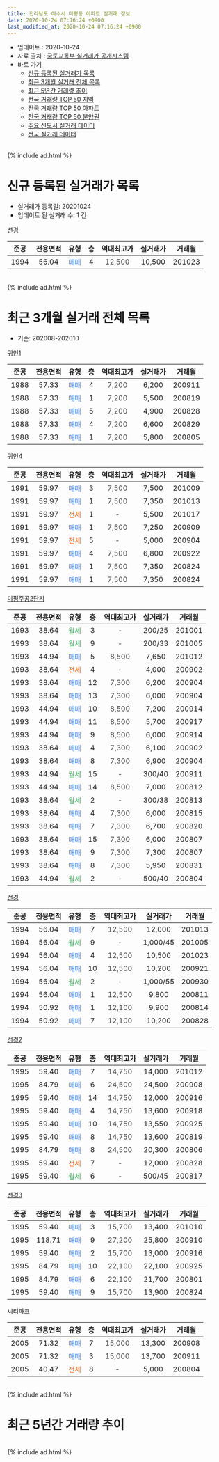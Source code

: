 ```yaml
---
title: 전라남도 여수시 미평동 아파트 실거래 정보
date: 2020-10-24 07:16:24 +0900
last_modified_at: 2020-10-24 07:16:24 +0900
---
```


* 업데이트 : 2020-10-24
* 자료 출처 : [국토교통부 실거래가 공개시스템](http://rt.molit.go.kr)
* 바로 가기
    * [신규 등록된 실거래가 목록](#신규-등록된-실거래가-목록)
    * [최근 3개월 실거래 전체 목록](#최근-3개월-실거래-전체-목록)
    * [최근 5년간 거래량 추이](#최근-5년간-거래량-추이)
    * [전국 거래량 TOP 50 지역](https://inasie.github.io/apt-trade-info/최근-3개월-전국에서-가장-거래가-많이-발생한-지역)
    * [전국 거래량 TOP 50 아파트](https://inasie.github.io/apt-trade-info/최근-3개월-전국에서-가장-거래가-많이-발생한-아파트)
    * [전국 거래량 TOP 50 분양권](https://inasie.github.io/apt-trade-info/최근-3개월-전국에서-가장-거래가-많이-발생한-분양권)
    * [주요 신도시 실거래 데이터](https://inasie.github.io/apt-trade-info/주요-신도시)
    * [전국 실거래 데이터](https://inasie.github.io/apt-trade-info/전국)
<br>
{% include ad.html %}
<br>

# 신규 등록된 실거래가 목록
* 실거래가 등록일: 20201024
* 업데이트 된 실거래 수: 1 건


[선경](https://search.naver.com/search.naver?query=%EC%A0%84%EB%9D%BC%EB%82%A8%EB%8F%84+%EC%97%AC%EC%88%98%EC%8B%9C+%EB%AF%B8%ED%8F%89%EB%8F%99+%EC%84%A0%EA%B2%BD)

|준공|전용면적|유형|층|역대최고가|실거래가|거래월|
|:---:|:---:|:---:|:---:|:---:|:---:|:---:|
|1994|56.04|<span style="color:#4285f3">매매</span>|4|<span style="color:#444444">12,500</span>|10,500|201023|


<br>
{% include ad.html %}
<br>

# 최근 3개월 실거래 전체 목록
* 기준: 202008-202010


[귀인1](https://search.naver.com/search.naver?query=%EC%A0%84%EB%9D%BC%EB%82%A8%EB%8F%84+%EC%97%AC%EC%88%98%EC%8B%9C+%EB%AF%B8%ED%8F%89%EB%8F%99+%EA%B7%80%EC%9D%B81)

|준공|전용면적|유형|층|역대최고가|실거래가|거래월|
|:---:|:---:|:---:|:---:|:---:|:---:|:---:|
|1988|57.33|<span style="color:#4285f3">매매</span>|4|<span style="color:#444444">7,200</span>|6,200|200911|
|1988|57.33|<span style="color:#4285f3">매매</span>|1|<span style="color:#444444">7,200</span>|5,500|200819|
|1988|57.33|<span style="color:#4285f3">매매</span>|5|<span style="color:#444444">7,200</span>|4,900|200828|
|1988|57.33|<span style="color:#4285f3">매매</span>|4|<span style="color:#444444">7,200</span>|6,600|200829|
|1988|57.33|<span style="color:#4285f3">매매</span>|1|<span style="color:#444444">7,200</span>|5,800|200805|

[귀인4](https://search.naver.com/search.naver?query=%EC%A0%84%EB%9D%BC%EB%82%A8%EB%8F%84+%EC%97%AC%EC%88%98%EC%8B%9C+%EB%AF%B8%ED%8F%89%EB%8F%99+%EA%B7%80%EC%9D%B84)

|준공|전용면적|유형|층|역대최고가|실거래가|거래월|
|:---:|:---:|:---:|:---:|:---:|:---:|:---:|
|1991|59.97|<span style="color:#4285f3">매매</span>|3|<span style="color:#444444">7,500</span>|7,500|201009|
|1991|59.97|<span style="color:#4285f3">매매</span>|1|<span style="color:#444444">7,500</span>|7,350|201013|
|1991|59.97|<span style="color:#ff5a00">전세</span>|1|<span style="color:#444444">-</span>|5,500|201017|
|1991|59.97|<span style="color:#4285f3">매매</span>|1|<span style="color:#444444">7,500</span>|7,250|200909|
|1991|59.97|<span style="color:#ff5a00">전세</span>|5|<span style="color:#444444">-</span>|5,000|200904|
|1991|59.97|<span style="color:#4285f3">매매</span>|4|<span style="color:#444444">7,500</span>|6,800|200922|
|1991|59.97|<span style="color:#4285f3">매매</span>|1|<span style="color:#444444">7,500</span>|7,350|200824|
|1991|59.97|<span style="color:#4285f3">매매</span>|1|<span style="color:#444444">7,500</span>|7,350|200824|

[미평주공2단지](https://search.naver.com/search.naver?query=%EC%A0%84%EB%9D%BC%EB%82%A8%EB%8F%84+%EC%97%AC%EC%88%98%EC%8B%9C+%EB%AF%B8%ED%8F%89%EB%8F%99+%EB%AF%B8%ED%8F%89%EC%A3%BC%EA%B3%B52%EB%8B%A8%EC%A7%80)

|준공|전용면적|유형|층|역대최고가|실거래가|거래월|
|:---:|:---:|:---:|:---:|:---:|:---:|:---:|
|1993|38.64|<span style="color:#34a853">월세</span>|3|<span style="color:#444444">-</span>|200/25|201001|
|1993|38.64|<span style="color:#34a853">월세</span>|9|<span style="color:#444444">-</span>|200/33|201005|
|1993|44.94|<span style="color:#4285f3">매매</span>|5|<span style="color:#444444">8,500</span>|7,650|201012|
|1993|38.64|<span style="color:#ff5a00">전세</span>|4|<span style="color:#444444">-</span>|4,000|200902|
|1993|38.64|<span style="color:#4285f3">매매</span>|12|<span style="color:#444444">7,300</span>|6,200|200904|
|1993|38.64|<span style="color:#4285f3">매매</span>|13|<span style="color:#444444">7,300</span>|6,000|200904|
|1993|44.94|<span style="color:#4285f3">매매</span>|10|<span style="color:#444444">8,500</span>|7,200|200914|
|1993|44.94|<span style="color:#4285f3">매매</span>|11|<span style="color:#444444">8,500</span>|5,700|200917|
|1993|44.94|<span style="color:#4285f3">매매</span>|9|<span style="color:#444444">8,500</span>|6,000|200914|
|1993|38.64|<span style="color:#4285f3">매매</span>|4|<span style="color:#444444">7,300</span>|6,100|200902|
|1993|38.64|<span style="color:#4285f3">매매</span>|8|<span style="color:#444444">7,300</span>|6,900|200904|
|1993|44.94|<span style="color:#34a853">월세</span>|15|<span style="color:#444444">-</span>|300/40|200911|
|1993|44.94|<span style="color:#4285f3">매매</span>|14|<span style="color:#444444">8,500</span>|7,000|200812|
|1993|38.64|<span style="color:#34a853">월세</span>|2|<span style="color:#444444">-</span>|300/38|200813|
|1993|38.64|<span style="color:#4285f3">매매</span>|4|<span style="color:#444444">7,300</span>|6,000|200815|
|1993|38.64|<span style="color:#4285f3">매매</span>|7|<span style="color:#444444">7,300</span>|6,700|200820|
|1993|38.64|<span style="color:#4285f3">매매</span>|15|<span style="color:#444444">7,300</span>|6,000|200807|
|1993|38.64|<span style="color:#4285f3">매매</span>|9|<span style="color:#444444">7,300</span>|7,300|200807|
|1993|38.64|<span style="color:#4285f3">매매</span>|8|<span style="color:#444444">7,300</span>|5,950|200831|
|1993|44.94|<span style="color:#34a853">월세</span>|2|<span style="color:#444444">-</span>|500/40|200804|

[선경](https://search.naver.com/search.naver?query=%EC%A0%84%EB%9D%BC%EB%82%A8%EB%8F%84+%EC%97%AC%EC%88%98%EC%8B%9C+%EB%AF%B8%ED%8F%89%EB%8F%99+%EC%84%A0%EA%B2%BD)

|준공|전용면적|유형|층|역대최고가|실거래가|거래월|
|:---:|:---:|:---:|:---:|:---:|:---:|:---:|
|1994|56.04|<span style="color:#4285f3">매매</span>|7|<span style="color:#444444">12,500</span>|12,000|201013|
|1994|56.04|<span style="color:#34a853">월세</span>|9|<span style="color:#444444">-</span>|1,000/45|201005|
|1994|56.04|<span style="color:#4285f3">매매</span>|4|<span style="color:#444444">12,500</span>|10,500|201023|
|1994|56.04|<span style="color:#4285f3">매매</span>|10|<span style="color:#444444">12,500</span>|10,200|200921|
|1994|56.04|<span style="color:#34a853">월세</span>|2|<span style="color:#444444">-</span>|1,000/55|200930|
|1994|56.04|<span style="color:#4285f3">매매</span>|1|<span style="color:#444444">12,500</span>|9,800|200811|
|1994|50.92|<span style="color:#4285f3">매매</span>|1|<span style="color:#444444">12,100</span>|9,900|200814|
|1994|50.92|<span style="color:#4285f3">매매</span>|7|<span style="color:#444444">12,100</span>|10,200|200828|


<script async src="//pagead2.googlesyndication.com/pagead/js/adsbygoogle.js"></script>
<!-- 기본 -->
<ins class="adsbygoogle"
     style="display:block"
     data-ad-client="ca-pub-2446590836940007"
     data-ad-slot="1659523306"
     data-ad-format="auto"
     data-full-width-responsive="true"></ins>
<script>
(adsbygoogle = window.adsbygoogle || []).push({});
</script>


[선경2](https://search.naver.com/search.naver?query=%EC%A0%84%EB%9D%BC%EB%82%A8%EB%8F%84+%EC%97%AC%EC%88%98%EC%8B%9C+%EB%AF%B8%ED%8F%89%EB%8F%99+%EC%84%A0%EA%B2%BD2)

|준공|전용면적|유형|층|역대최고가|실거래가|거래월|
|:---:|:---:|:---:|:---:|:---:|:---:|:---:|
|1995|59.40|<span style="color:#4285f3">매매</span>|7|<span style="color:#444444">14,750</span>|14,000|201012|
|1995|84.79|<span style="color:#4285f3">매매</span>|6|<span style="color:#444444">24,500</span>|24,500|200908|
|1995|59.40|<span style="color:#4285f3">매매</span>|14|<span style="color:#444444">14,750</span>|12,000|200916|
|1995|59.40|<span style="color:#4285f3">매매</span>|4|<span style="color:#444444">14,750</span>|13,600|200918|
|1995|59.40|<span style="color:#4285f3">매매</span>|10|<span style="color:#444444">14,750</span>|13,550|200925|
|1995|59.40|<span style="color:#4285f3">매매</span>|8|<span style="color:#444444">14,750</span>|13,600|200819|
|1995|84.79|<span style="color:#4285f3">매매</span>|8|<span style="color:#444444">24,500</span>|20,300|200806|
|1995|59.40|<span style="color:#ff5a00">전세</span>|7|<span style="color:#444444">-</span>|12,000|200828|
|1995|59.40|<span style="color:#34a853">월세</span>|6|<span style="color:#444444">-</span>|500/45|200817|

[선경3](https://search.naver.com/search.naver?query=%EC%A0%84%EB%9D%BC%EB%82%A8%EB%8F%84+%EC%97%AC%EC%88%98%EC%8B%9C+%EB%AF%B8%ED%8F%89%EB%8F%99+%EC%84%A0%EA%B2%BD3)

|준공|전용면적|유형|층|역대최고가|실거래가|거래월|
|:---:|:---:|:---:|:---:|:---:|:---:|:---:|
|1995|59.40|<span style="color:#4285f3">매매</span>|3|<span style="color:#444444">15,700</span>|13,400|201010|
|1995|118.71|<span style="color:#4285f3">매매</span>|9|<span style="color:#444444">27,200</span>|25,800|200910|
|1995|59.40|<span style="color:#4285f3">매매</span>|2|<span style="color:#444444">15,700</span>|13,000|200916|
|1995|84.79|<span style="color:#4285f3">매매</span>|10|<span style="color:#444444">22,100</span>|22,100|200925|
|1995|84.79|<span style="color:#4285f3">매매</span>|6|<span style="color:#444444">22,100</span>|21,700|200801|
|1995|59.40|<span style="color:#4285f3">매매</span>|9|<span style="color:#444444">15,700</span>|13,900|200824|

[씨티파크](https://search.naver.com/search.naver?query=%EC%A0%84%EB%9D%BC%EB%82%A8%EB%8F%84+%EC%97%AC%EC%88%98%EC%8B%9C+%EB%AF%B8%ED%8F%89%EB%8F%99+%EC%94%A8%ED%8B%B0%ED%8C%8C%ED%81%AC)

|준공|전용면적|유형|층|역대최고가|실거래가|거래월|
|:---:|:---:|:---:|:---:|:---:|:---:|:---:|
|2005|71.32|<span style="color:#4285f3">매매</span>|7|<span style="color:#444444">15,000</span>|13,300|200908|
|2005|71.32|<span style="color:#4285f3">매매</span>|3|<span style="color:#444444">15,000</span>|13,700|200911|
|2005|40.47|<span style="color:#ff5a00">전세</span>|8|<span style="color:#444444">-</span>|5,000|200804|


<br>
{% include ad.html %}
<br>

# 최근 5년간 거래량 추이


<div style="width:100%;">
    <canvas id="deal_progress" height="200"></canvas>
</div>

<script>
new Chart(document.getElementById("deal_progress"), {
    type: 'line',
    data: {
        labels: ['201510','201511','201512','201601','201602','201603','201604','201605','201606','201607','201608','201609','201610','201611','201612','201701','201702','201703','201704','201705','201706','201707','201708','201709','201710','201711','201712','201801','201802','201803','201804','201805','201806','201807','201808','201809','201810','201811','201812','201901','201902','201903','201904','201905','201906','201907','201908','201909','201910','201911','201912','202001','202002','202003','202004','202005','202006','202007','202008','202009','202010'],
        datasets: [{
            label: '매매',
            pointRadius: 1,
            data: [15, 11, 12, 10, 23, 18, 20, 13, 17, 12, 18, 13, 22, 17, 14, 10, 14, 22, 16, 18, 19, 18, 20, 24, 9, 14, 17, 19, 11, 18, 13, 17, 17, 13, 12, 13, 19, 15, 10, 12, 11, 20, 22, 17, 19, 20, 12, 16, 20, 10, 20, 22, 23, 19, 21, 21, 19, 25, 19, 20, 7],
            borderColor: "rgba(255, 201, 14, 1)",
            backgroundColor: "rgba(255, 201, 14, 0.5)",
            fill: false,
            lineTension: 0
        },{
            label: '전월세',
            pointRadius: 1,
            data: [4, 2, 3, 7, 0, 3, 6, 4, 3, 2, 1, 2, 7, 5, 3, 4, 7, 5, 3, 3, 6, 2, 4, 5, 2, 6, 5, 6, 4, 2, 6, 1, 3, 2, 1, 0, 2, 3, 2, 3, 4, 4, 8, 6, 0, 2, 6, 3, 5, 3, 5, 3, 4, 8, 4, 0, 5, 4, 5, 4, 4],
            borderColor: "rgba(0, 141, 185, 1)",
            backgroundColor: "rgba(0, 141, 185, 0.5)",
            fill: false,
            lineTension: 0
        }
        ]
    },
    options: {
        responsive: true,
        title: {
            display: false
        },
        tooltips: {
            mode: 'index',
            intersect: false
        },
        hover: {
            mode: 'nearest',
            intersect: true
        },
        scales: {
            xAxes: [{
                display: true,
                scaleLabel: {
                    display: true,
                    labelString: '년/월'
                }
            }],
            yAxes: [{
                display: true,
                ticks: {
                    suggestedMin: 0,
                },
                scaleLabel: {
                    display: true,
                    labelString: '실거래 수'
                }
            }]
        }
    }
});

</script>


<br>
{% include ad.html %}
<br>

